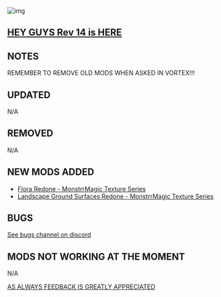 ![img](https://s11.gifyu.com/images/SgCoI.png)

## [HEY GUYS Rev 14 is HERE](https://)

## NOTES

REMEMBER TO REMOVE OLD MODS WHEN ASKED IN VORTEX!!!

## UPDATED

N/A

## REMOVED

N/A

## NEW MODS ADDED

- [Flora Redone - MonstrrMagic Texture Series](https://www.nexusmods.com/starfield/mods/7318)
- [Landscape Ground Surfaces Redone - MonstrrMagic Texture Series](https://www.nexusmods.com/starfield/mods/6761)

## BUGS

[See bugs channel on discord](https://discord.gg/xZNztPjA2u)

## MODS NOT WORKING AT THE MOMENT

N/A

[AS ALWAYS FEEDBACK IS GREATLY APPRECIATED](https://)